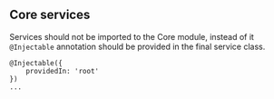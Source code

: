 ## Core services

Services should not be imported to the Core module, instead of it `@Injectable` annotation should be provided in the final service class.

```
@Injectable({
    providedIn: 'root'
})
...
```